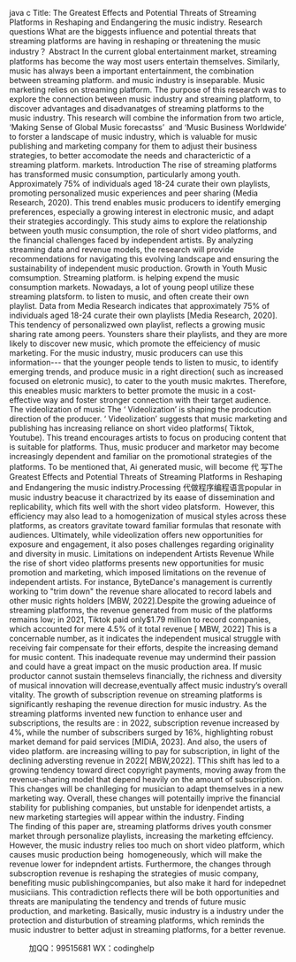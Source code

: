java c
Title:
The Greatest Effects and Potential Threats of Streaming Platforms in Reshaping and Endangering the music indistry.
Research questions
What are the biggests influence and potential threats that streaming platforms are having in reshaping or threatening the music industry？
Abstract
In the current global entertainment market, streaming platforms has become the way most users entertain themselves. Similarly, music has always been a important entertainment, the combination between streaming platform. and music industry is inseparable. Music marketing relies on streaming platform. The purpose of this research was to explore the connection between music industry and streaming platform, to discover advantages and disadvanatges of streaming platforms to the music industry. This research will combine the information from two article, ‘Making Sense of Global Music forecastss’  and ‘Music Business Worldwide’ to forster a landscape of music industry, which is valuable for music publishing and marketing company for them to adjust their business strategies, to better accomodate the needs and characterictic of a streaming platform. markets.
Introduction
The rise of streaming platforms has transformed music consumption, particularly among youth. Approximately 75% of individuals aged 18-24 curate their own playlists, promoting personalized music experiences and peer sharing (Media Research, 2020). This trend enables music producers to identify emerging preferences, especially a growing interest in electronic music, and adapt their strategies accordingly. This study aims to explore the relationship between youth music consumption, the role of short video platforms, and the financial challenges faced by independent artists. By analyzing streaming data and revenue models, the research will provide recommendations for navigating this evolving landscape and ensuring the sustainability of independent music production.
Growth in Youth Music comsumption.
Streaming platform. is helping expend the music consumption markets. Nowadays, a lot of young peopl utilize these streaming platsform. to listen to music, and often create their own playlist. Data from Media Research indicates that approximately 75% of individuals aged 18-24 curate their own playlists [Media Research, 2020]. This tendency of personalizwed own playlist, reflects a growing music sharing rate among peers. Younsters share their playlists, and they are more likely to discover new music, which promote the effeiciency of music marketing. For the music industry, music producers can use this information--- that the younger people tends to listen to music, to identify emerging trends, and produce music in a right direction( such as increased focused on eletronic music), to cater to the youth music makrtes. Therefore, this eneables music markters to better promote the music in a cost-effective way and foster stronger connection with their target audience.
The videolization of music
The ‘ Videolization’ is shaping the prodcution direction of the producer. ‘ Videolization’ suggests that music marketing and publishing has increasing reliance on short video platforms( Tiktok, Youtube). This treand encourages artists to focus on producing content that is suitable for platforms. Thus, music producer and marketor may become increasingly dependent and familiar on the promotional strategies of the platforms. To be mentioned that, Ai generated music, will become 代 写The Greatest Effects and Potential Threats of Streaming Platforms in Reshaping and Endangering the music indistry.Processing
代做程序编程语言popular in music industry beacuse it charactrized by its eaase of dissemination and replicability, which fits well with the short video platsform.  However, this efficiency may also lead to a homogenization of musical styles across these platforms, as creators gravitate toward familiar formulas that resonate with audiences. Ultimately, while videolization offers new opportunities for exposure and engagement, it also poses challenges regarding originality and diversity in music.
Limitations on independent Artists Revenue
While the rise of short video platforms presents new opportunities for music promotion and marketing, which imposed limitations on the revenue of independent artists. For instance, ByteDance's management is currently working to "trim down" the revenue share allocated to record labels and other music rights holders [MBW, 2022].Despite the growing adueince of streaming platforms, the revenue generated from music of the platforms remains low; in 2021, Tiktok paid only$1.79 million to record companies, which accounted for mere 4.5% of it total revenue [ MBW, 2022] This is a concernable number, as it indicates the independent musical struggle with receiving fair compensate for their efforts, despite the increasing demand for music content. This inadequate revenue may undermind their passion and could have a great impact on the music production area. If music productor cannot sustain themselevs financially, the richness and diversity of musical innovation will decrease,eventually affect music industry’s overall vitality.
The growth of subscription revenue on streaming platforms is significantly reshaping the revenue direction for music industry. As the streaming platforms invented new function to enhance user and subscriptions, the results are : in 2022, subscription revenue increased by 4%, while the number of subscribers surged by 16%, highlighting robust market demand for paid services [MIDiA, 2023]. And also, the users of video platform. are increasing willing to pay for subscription, in light of the declining adversting revenue in 2022[ MBW,2022]. TThis shift has led to a growing tendency toward direct copyright payments, moving away from the revenue-sharing model that depend heavily on the amount of subscription. This changes will be chanlleging for musician to adapt themselves in a new marketing way. Overall, these changes will potentailly imprive the financial stability for publishing companies, but unstable for idenpendet artists, a new marketing startegies will appear within the industry.
Finding
The finding of this paper are, streaming platforms drives youth consmer market through personalize playlists, increasing the marketing effciency. However, the music industry relies too much on short video platform, which causes music production being  homogeneously, which will make the revenue lower for indepndent artists. Furthermore, the changes through subscroption revenue is reshaping the strategies of music company, benefiting music publishingcompanies, but also make it hard for indepednet musiciians. This contradiction reflects there will be both opportunities and threats are manipulating the tendency and trends of future music production, and marketing. Basically, music industry is a industry under the protection and disturbution of streaming platforms, which reminds the music industrer to better adjust in streaming platforms, for a better revenue.

         
加QQ：99515681  WX：codinghelp
